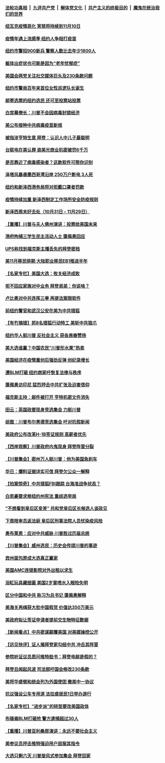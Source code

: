 

####  [法轮功真相](../../../../basic/blob/master/README.md?t=10300702) &nbsp;|&nbsp; [九评共产党](../../../../9ping.md/blob/master/README.md?t=10300702) &nbsp;|&nbsp; [解体党文化](../../../../jtdwh.md/blob/master/README.md?t=10300702)  &nbsp;|&nbsp; [共产主义的终极目的](../../../../gczydzjmd.md/blob/master/README.md?t=10300702) &nbsp;|&nbsp; [魔鬼在统治我们的世界](../../../../mgztzwmdsj.md/blob/master/README.md?t=10300702) 

#### [纽瓦克疫情恶化 宵禁将持续到11月10日](../pages/nsc412/n12512018.md?t=10300702) 

#### [疫情年遇上流感季 纽约人争相打疫苗](../pages/nsc412/n12512020.md?t=10300702) 

#### [纽约市警招900新兵  警察人数比去年少1800人](../pages/nsc412/n12511495.md?t=10300702) 

#### [躯体出症状也可能是因为“老年忧郁症”](../pages/nsc412/n12511826.md?t=10300702) 

#### [美国会两党关注社交媒体巨头及230条款问题](../pages/nsc412/n12511894.md?t=10300702) 

#### [纽约市警局百年来首位女性巡逻队长诞生](../pages/nsc412/n12511855.md?t=10300702) 

#### [邮寄选票的纽约选民 还可至投票站投票](../pages/nsc412/n12511978.md?t=10300702) 

#### [白宫幕僚长：川普不会因病毒封锁经济](../pages/nsc412/n12511706.md?t=10300702) 

#### [美公布接种中共病毒疫苗新规](../pages/nsc412/n12511372.md?t=10300702) 

#### [被指涉亨特生意 拜登：认识人中儿子最聪明](../pages/nsc412/n12511744.md?t=10300702) 

#### [台联电在美认罪 盗美光商业机密被罚6千万](../pages/nsc412/n12511782.md?t=10300702) 

#### [是否靠近了病毒感染者？这款软件可帮你识别](../pages/nsc412/n12511793.md?t=10300702) 

#### [泽塔风暴袭墨西哥湾沿岸 250万户断电 3人死](../pages/nsc412/n12511703.md?t=10300702) 

#### [纽约和新泽西港务局将对拒戴口罩者罚款](../pages/nsc412/n12511756.md?t=10300702) 

#### [疫情持续加重 新泽西制定工作场所安全防疫规则](../pages/nsc412/n12511749.md?t=10300702) 

#### [新泽西周末好去处（10月31日 – 11月29日）](../pages/nsc412/n12511721.md?t=10300702) 

#### [【重播】川普与夫人佛州演讲：投票给美国未来](../pages/nsc412/n12511266.md?t=10300702) 

#### [港府拘捕三学生民主活动人士 蓬佩奥回应](../pages/nsc412/n12511620.md?t=10300702) 

#### [UPS称找到福克斯主播丢失的拜登密档](../pages/nsc412/n12511584.md?t=10300702) 

#### [美11月移民排期 大陆职业移民EB1推进半年](../pages/nsc412/n12511654.md?t=10300702) 

#### [【名家专栏】美国大选：攸关经济成败](../pages/nsc412/n12511001.md?t=10300702) 

#### [拒不回应家族对中业务 拜登弟弟：你说啥？](../pages/nsc412/n12511385.md?t=10300702) 

#### [卢比奥对中共连挥三拳 再提法案限软件](../pages/nsc412/n12511510.md?t=10300702) 

#### [前纽约警官和武汉公安在美为中共猎狐](../pages/nsc412/n12509978.md?t=10300702) 

#### [【有冇搞错】抓8名猎狐行动特工 美斩中共狼爪](../pages/nsc412/n12511407.md?t=10300702) 

#### [纽约华人挺川普 反社会主义 获各族裔赞扬](../pages/nsc412/n12509833.md?t=10300702) 

#### [美大选谁赢？中国农民“川普形水果”热卖](../pages/nsc412/n12511300.md?t=10300702) 

#### [美国经济在疫情重创后强劲反弹 创纪录增长](../pages/nsc412/n12511088.md?t=10300702) 

#### [遭BLM打砸 纽约商家吁恢复法律与秩序](../pages/nsc412/n12509853.md?t=10300702) 

#### [蓬佩奥访印尼 猛烈抨击中共扩张及迫害信仰](../pages/nsc412/n12510693.md?t=10300702) 

#### [福克斯主持：邮件被打开 亨特机密文件消失](../pages/nsc412/n12510381.md?t=10300702) 

#### [田云：英国政要现身竞选集会 力挺川普](../pages/nsc412/n12509989.md?t=10300702) 

#### [组图：川普布尔黑德竞选集会 吁对抗假新闻](../pages/nsc412/n12510037.md?t=10300702) 

#### [美政府公布改革H-1B签证规则 高薪者优先](../pages/nsc412/n12509998.md?t=10300702) 

#### [【西岸观察】川普政府内鬼现身 拜登阵营分裂](../pages/nsc412/n12510015.md?t=10300702) 

#### [【川普集会】密州万人挺川普：他为美国急刹车](../pages/nsc412/n12510011.md?t=10300702) 

#### [华日：爆料证据详实可信 拜登欠公众一解释](../pages/nsc412/n12509881.md?t=10300702) 

#### [【拍案惊奇】中共猎狐FBI跟踪 台海准战争状态？](../pages/nsc412/n12509592.md?t=10300702) 

#### [白思豪要求修纽约州宪法 重组选举局](../pages/nsc412/n12509183.md?t=10300702) 

#### [“不想看到皇后区变差” 共和党皇后区长候选人谈政见](../pages/nsc412/n12509827.md?t=10300702) 

#### [下周陪审员返法庭  皇后区刑事法院人员忧染疫风险](../pages/nsc412/n12509848.md?t=10300702) 

#### [奥布莱恩：应对中共威胁 川普胜过历届总统](../pages/nsc412/n12509885.md?t=10300702) 

#### [【川普集会】威州选民：历史会传颂川普的事迹](../pages/nsc412/n12509679.md?t=10300702) 

#### [宾州面包房成大选真正赢家](../pages/nsc412/n12509675.md?t=10300702) 

#### [美国AMC连锁影院对外出租以求生](../pages/nsc412/n12509655.md?t=10300702) 

#### [浴缸玩具藏细菌 美国2岁童喷水入眼险失明](../pages/nsc412/n12509632.md?t=10300702) 

#### [区分中国和中共 称习为总书记 蓬佩奥解释](../pages/nsc412/n12509318.md?t=10300702) 

#### [美海关再缉获大批中国假货 价值达350万美元](../pages/nsc412/n12509434.md?t=10300702) 

#### [美政府拟让签证申请者提前交生物特征数据](../pages/nsc412/n12509171.md?t=10300702) 

#### [【新闻看点】中共密谋颠覆美国 对美媒操控公开](../pages/nsc412/n12509181.md?t=10300702) 

#### [【远见快评】证人揭拜登家勾结中共 冲击其阵营](../pages/nsc412/n12509213.md?t=10300702) 

#### [参院听证议员质问推特脸书：拜登电邮是假的？](../pages/nsc412/n12509353.md?t=10300702) 

#### [拜登丑闻起风波 司法部吁国会修改230条款](../pages/nsc412/n12506903.md?t=10300702) 

#### [美将华盛顿和统会列为外国使团 撤美中一协议](../pages/nsc412/n12509228.md?t=10300702) 

#### [抗议强设公车专用道 法拉盛居民1日举办游行](../pages/nsc412/n12509259.md?t=10300702) 

#### [【名家专栏】“进步派”的转型要改美国政体](../pages/nsc412/n12508447.md?t=10300702) 

#### [布碌崙BLM打砸抢 警方逮捕超过30人](../pages/nsc412/n12509300.md?t=10300702) 

#### [【重播】川普亚利桑那演讲：永远不要社会主义](../pages/nsc412/n12508930.md?t=10300702) 

#### [美参议员抨击推特强迫用户屈服其指令](../pages/nsc412/n12509157.md?t=10300702) 

#### [大选只剩六天 川普旋风式参加集会 拜登回家](../pages/nsc412/n12508670.md?t=10300702) 

